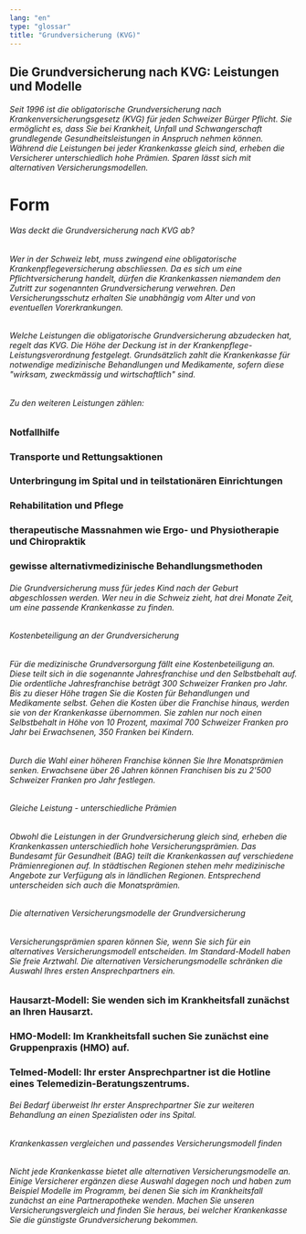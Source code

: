 ```yaml
---
lang: "en"
type: "glossar"
title: "Grundversicherung (KVG)"
---
```


## Die Grundversicherung nach KVG: Leistungen und Modelle

###### Seit 1996 ist die obligatorische Grundversicherung nach Krankenversicherungsgesetz (KVG) für jeden Schweizer Bürger Pflicht. Sie ermöglicht es, dass Sie bei Krankheit, Unfall und Schwangerschaft grundlegende Gesundheitsleistungen in Anspruch nehmen können. Während die Leistungen bei jeder Krankenkasse gleich sind, erheben die Versicherer unterschiedlich hohe Prämien. Sparen lässt sich mit alternativen Versicherungsmodellen.

# Form

###### Was deckt die Grundversicherung nach KVG ab?

###### Wer in der Schweiz lebt, muss zwingend eine obligatorische Krankenpflegeversicherung abschliessen. Da es sich um eine Pflichtversicherung handelt, dürfen die Krankenkassen niemandem den Zutritt zur sogenannten Grundversicherung verwehren. Den Versicherungsschutz erhalten Sie unabhängig vom Alter und von eventuellen Vorerkrankungen.

###### Welche Leistungen die obligatorische Grundversicherung abzudecken hat, regelt das KVG. Die Höhe der Deckung ist in der Krankenpflege-Leistungsverordnung festgelegt. Grundsätzlich zahlt die Krankenkasse für notwendige medizinische Behandlungen und Medikamente, sofern diese "wirksam, zweckmässig und wirtschaftlich" sind.

###### Zu den weiteren Leistungen zählen:

### Notfallhilfe

### Transporte und Rettungsaktionen

### Unterbringung im Spital und in teilstationären Einrichtungen

### Rehabilitation und Pflege

### therapeutische Massnahmen wie Ergo- und Physiotherapie und Chiropraktik

### gewisse alternativmedizinische Behandlungsmethoden

###### Die Grundversicherung muss für jedes Kind nach der Geburt abgeschlossen werden. Wer neu in die Schweiz zieht, hat drei Monate Zeit, um eine passende Krankenkasse zu finden.

###### Kostenbeteiligung an der Grundversicherung

###### Für die medizinische Grundversorgung fällt eine Kostenbeteiligung an. Diese teilt sich in die sogenannte Jahresfranchise und den Selbstbehalt auf. Die ordentliche Jahresfranchise beträgt 300 Schweizer Franken pro Jahr. Bis zu dieser Höhe tragen Sie die Kosten für Behandlungen und Medikamente selbst. Gehen die Kosten über die Franchise hinaus, werden sie von der Krankenkasse übernommen. Sie zahlen nur noch einen Selbstbehalt in Höhe von 10 Prozent, maximal 700 Schweizer Franken pro Jahr bei Erwachsenen, 350 Franken bei Kindern.

###### Durch die Wahl einer höheren Franchise können Sie Ihre Monatsprämien senken. Erwachsene über 26 Jahren können Franchisen bis zu 2'500 Schweizer Franken pro Jahr festlegen.

###### Gleiche Leistung - unterschiedliche Prämien

###### Obwohl die Leistungen in der Grundversicherung gleich sind, erheben die Krankenkassen unterschiedlich hohe Versicherungsprämien. Das Bundesamt für Gesundheit (BAG) teilt die Krankenkassen auf verschiedene Prämienregionen auf. In städtischen Regionen stehen mehr medizinische Angebote zur Verfügung als in ländlichen Regionen. Entsprechend unterscheiden sich auch die Monatsprämien.

###### Die alternativen Versicherungsmodelle der Grundversicherung

###### Versicherungsprämien sparen können Sie, wenn Sie sich für ein alternatives Versicherungsmodell entscheiden. Im Standard-Modell haben Sie freie Arztwahl. Die alternativen Versicherungsmodelle schränken die Auswahl Ihres ersten Ansprechpartners ein.

### Hausarzt-Modell: Sie wenden sich im Krankheitsfall zunächst an Ihren Hausarzt.

### HMO-Modell: Im Krankheitsfall suchen Sie zunächst eine Gruppenpraxis (HMO) auf.

### Telmed-Modell: Ihr erster Ansprechpartner ist die Hotline eines Telemedizin-Beratungszentrums.

###### Bei Bedarf überweist Ihr erster Ansprechpartner Sie zur weiteren Behandlung an einen Spezialisten oder ins Spital.

###### Krankenkassen vergleichen und passendes Versicherungsmodell finden

###### Nicht jede Krankenkasse bietet alle alternativen Versicherungsmodelle an. Einige Versicherer ergänzen diese Auswahl dagegen noch und haben zum Beispiel Modelle im Programm, bei denen Sie sich im Krankheitsfall zunächst an eine Partnerapotheke wenden. Machen Sie unseren Versicherungsvergleich und finden Sie heraus, bei welcher Krankenkasse Sie die günstigste Grundversicherung bekommen.

